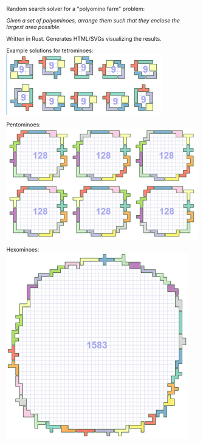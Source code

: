 Random search solver for a "polyomino farm" problem: 

*Given a set of polyominoes, arrange them such that they enclose the largest area possible.*

Written in Rust. Generates HTML/SVGs visualizing the results.


Example solutions for tetrominoes:
![](doc/tetromino-9.png)

Pentominoes:
![](doc/pentomino-128.png)

Hexominoes:
![](doc/hexomino-1583.png)





